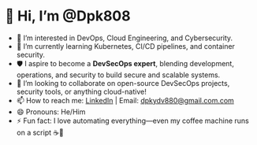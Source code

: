 # 👋 Hi, I’m @Dpk808

- 👀 I’m interested in DevOps, Cloud Engineering, and Cybersecurity.
- 🌱 I’m currently learning Kubernetes, CI/CD pipelines, and container security.
- 🛡️ I aspire to become a **DevSecOps expert**, blending development, operations, and security to build secure and scalable systems.
- 💞️ I’m looking to collaborate on open-source DevSecOps projects, security tools, or anything cloud-native!
- 📫 How to reach me: [LinkedIn](https://www.linkedin.com/Deepak.Yadav2421) | Email: dpkydv880@gmail.com.com
- 😄 Pronouns: He/Him
- ⚡ Fun fact: I love automating everything—even my coffee machine runs on a script ☕🤖
